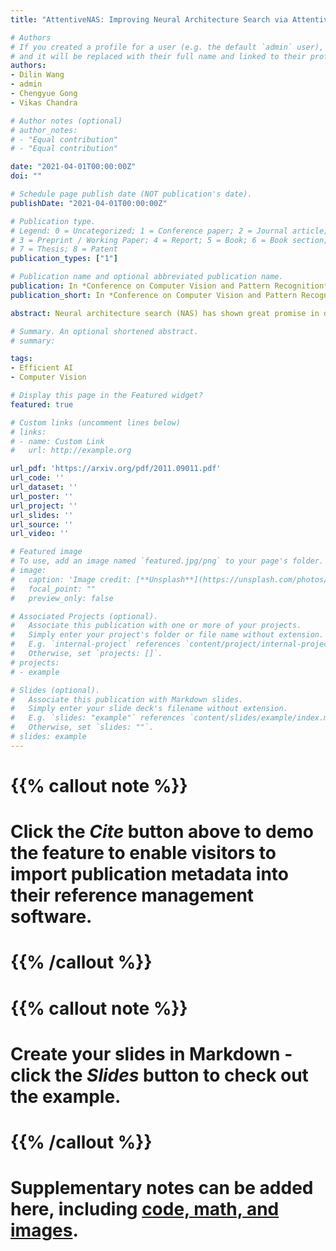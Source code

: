 ```yaml
---
title: "AttentiveNAS: Improving Neural Architecture Search via Attentive Sampling"

# Authors
# If you created a profile for a user (e.g. the default `admin` user), write the username (folder name) here 
# and it will be replaced with their full name and linked to their profile.
authors:
- Dilin Wang
- admin
- Chengyue Gong
- Vikas Chandra

# Author notes (optional)
# author_notes:
# - "Equal contribution"
# - "Equal contribution"

date: "2021-04-01T00:00:00Z"
doi: ""

# Schedule page publish date (NOT publication's date).
publishDate: "2021-04-01T00:00:00Z"

# Publication type.
# Legend: 0 = Uncategorized; 1 = Conference paper; 2 = Journal article;
# 3 = Preprint / Working Paper; 4 = Report; 5 = Book; 6 = Book section;
# 7 = Thesis; 8 = Patent
publication_types: ["1"]

# Publication name and optional abbreviated publication name.
publication: In *Conference on Computer Vision and Pattern Recognition*
publication_short: In *Conference on Computer Vision and Pattern Recognition (CVPR) 2021*

abstract: Neural architecture search (NAS) has shown great promise in designing state-of-the-art (SOTA) models that are both accurate and efficient. Recently, two-stage NAS, e.g. BigNAS, decouples the model training and searching process and achieves remarkable search efficiency and accuracy. Two-stage NAS requires sampling from the search space during training, which directly impacts the accuracy of the final searched models. While uniform sampling has been widely used for its simplicity, it is agnostic of the model performance Pareto front, which is the main focus in the search process, and thus, misses opportunities to further improve the model accuracy. In this work, we propose AttentiveNAS that focuses on improving the sampling strategy to achieve better performance Pareto. We also propose algorithms to efficiently and effectively identify the networks on the Pareto during training. Without extra re-training or post-processing, we can simultaneously obtain a large number of networks across a wide range of FLOPs. Our discovered model family, AttentiveNAS models, achieves top-1 accuracy from 77.3% to 80.7% on ImageNet, and outperforms SOTA models, including BigNAS and Once-for-All networks. We also achieve ImageNet accuracy of 80.1% with only 491 MFLOPs.

# Summary. An optional shortened abstract.
# summary: 

tags: 
- Efficient AI
- Computer Vision

# Display this page in the Featured widget?
featured: true

# Custom links (uncomment lines below)
# links:
# - name: Custom Link
#   url: http://example.org

url_pdf: 'https://arxiv.org/pdf/2011.09011.pdf'
url_code: ''
url_dataset: ''
url_poster: ''
url_project: ''
url_slides: ''
url_source: ''
url_video: ''

# Featured image
# To use, add an image named `featured.jpg/png` to your page's folder. 
# image:
#   caption: 'Image credit: [**Unsplash**](https://unsplash.com/photos/pLCdAaMFLTE)'
#   focal_point: ""
#   preview_only: false

# Associated Projects (optional).
#   Associate this publication with one or more of your projects.
#   Simply enter your project's folder or file name without extension.
#   E.g. `internal-project` references `content/project/internal-project/index.md`.
#   Otherwise, set `projects: []`.
# projects:
# - example

# Slides (optional).
#   Associate this publication with Markdown slides.
#   Simply enter your slide deck's filename without extension.
#   E.g. `slides: "example"` references `content/slides/example/index.md`.
#   Otherwise, set `slides: ""`.
# slides: example
---
```


# {{% callout note %}}
# Click the *Cite* button above to demo the feature to enable visitors to import publication metadata into their reference management software.
# {{% /callout %}}
 
# {{% callout note %}}
# Create your slides in Markdown - click the *Slides* button to check out the example.
# {{% /callout %}}
 
# Supplementary notes can be added here, including [code, math, and images](https://wowchemy.com/docs/writing-markdown-latex/).

